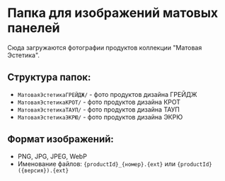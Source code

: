 # Папка для изображений матовых панелей

Сюда загружаются фотографии продуктов коллекции "Матовая Эстетика".

## Структура папок:
- `МатоваяЭстетикаГРЕЙДЖ/` - фото продуктов дизайна ГРЕЙДЖ
- `МатоваяЭстетикаКРОТ/` - фото продуктов дизайна КРОТ
- `МатоваяЭстетикаТАУП/` - фото продуктов дизайна ТАУП
- `МатоваяЭстетикаЭКРЮ/` - фото продуктов дизайна ЭКРЮ

## Формат изображений:
- PNG, JPG, JPEG, WebP
- Именование файлов: `{productId}_{номер}.{ext}` или `{productId} ({версия}).{ext}`